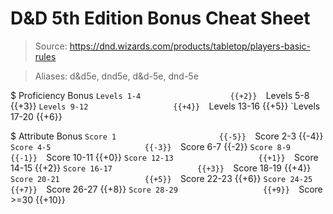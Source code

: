 # D&D 5th Edition Bonus Cheat Sheet

> Source: https://dnd.wizards.com/products/tabletop/players-basic-rules

> Aliases: d&d5e, dnd5e, d&d-5e, dnd-5e

$ Proficiency Bonus
    `Levels 1-4                    {{+2}} 
    `Levels 5-8                    {{+3}} 
    `Levels 9-12                   {{+4}} 
    `Levels 13-16                  {{+5}} 
    `Levels 17-20                  {{+6}} 

$ Attribute Bonus
    `Score 1                       {{-5}} 
    `Score 2-3                     {{-4}} 
    `Score 4-5                     {{-3}} 
    `Score 6-7                     {{-2}} 
    `Score 8-9                     {{-1}} 
    `Score 10-11                   {{+0}} 
    `Score 12-13                   {{+1}} 
    `Score 14-15                   {{+2}} 
    `Score 16-17                   {{+3}} 
    `Score 18-19                   {{+4}} 
    `Score 20-21                   {{+5}} 
    `Score 22-23                   {{+6}} 
    `Score 24-25                   {{+7}} 
    `Score 26-27                   {{+8}} 
    `Score 28-29                   {{+9}} 
    `Score >=30                    {{+10}} 

